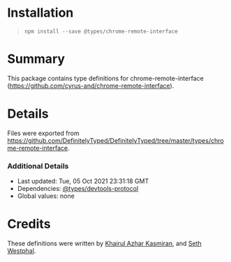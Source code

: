 # Installation
> `npm install --save @types/chrome-remote-interface`

# Summary
This package contains type definitions for chrome-remote-interface (https://github.com/cyrus-and/chrome-remote-interface).

# Details
Files were exported from https://github.com/DefinitelyTyped/DefinitelyTyped/tree/master/types/chrome-remote-interface.

### Additional Details
 * Last updated: Tue, 05 Oct 2021 23:31:18 GMT
 * Dependencies: [@types/devtools-protocol](https://npmjs.com/package/@types/devtools-protocol)
 * Global values: none

# Credits
These definitions were written by [Khairul Azhar Kasmiran](https://github.com/kazarmy), and [Seth Westphal](https://github.com/westy92).
